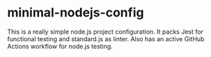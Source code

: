 # minimal-nodejs-config
This is a really simple node.js project configuration. It packs Jest for functional testing and standard.js as linter. Also has an active GitHub Actions workflow for node.js testing.
